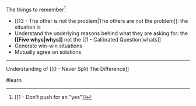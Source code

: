 The things to remember[^1]

- [[13 - The other is not the problem|The others are not the problem]]: the situation is
- Understand the underlying reasons behind what they are asking for: the **[[Five whys|whys]]** not the [[1 - Calibrated Question|whats]]
- Generate win-win situations
- Mutually agree on solutions

---

Understanding of [[0 - Never Split The Difference]]

#learn

[^1]: [[1 - Don't push for an "yes"]]
